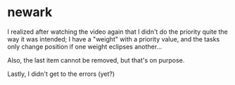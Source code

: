 # newark
 I realized after watching the video again that I didn't do the priority quite the way it was intended; I have a "weight" with a priority value, and the tasks only change position if one weight eclipses another...
 
 Also, the last item cannot be removed, but that's on purpose. 
 
 Lastly, I didn't get to the errors (yet?)
 
 

